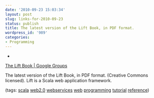 ```yaml
---
date: '2010-09-23 15:03:34'
layout: post
slug: links-for-2010-09-23
status: publish
title: The latest version of the Lift Book, in PDF format.
wordpress_id: '989'
categories:
- Programming
---
```


  * 
                

[The Lift Book | Google Groups](http://the-lift-book.googlegroups.com/web/master.pdf?pli=1)


                

The latest version of the Lift Book, in PDF format. (Creative Commons licensed).  Lift is a Scala web application framework.


                

(tags: [scala](http://delicious.com/eob/scala) [web2.0](http://delicious.com/eob/web2.0) [webservices](http://delicious.com/eob/webservices) [web](http://delicious.com/eob/web) [programming](http://delicious.com/eob/programming) [tutorial](http://delicious.com/eob/tutorial) [reference](http://delicious.com/eob/reference))


            
